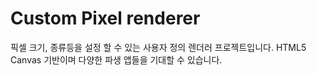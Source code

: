 # Custom Pixel renderer
픽셀 크기, 종류등을 설정 할 수 있는 사용자 정의 렌더러 프로젝트입니다. HTML5 Canvas 기반이며 다양한 파생 앱들을 기대할 수 있습니다.
